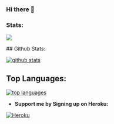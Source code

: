 ### Hi there 👋

<!--
**aruladam/aruladam** is a ✨ _special_ ✨ repository because its `README.md` (this file) appears on your GitHub profile.

Here are some ideas to get you started:

- 🔭 I’m currently working on ...
- 🌱 I’m currently learning ...
- 👯 I’m looking to collaborate on ...
- 🤔 I’m looking for help with ...
- 💬 Ask me about ...
- 📫 How to reach me: ...
- 😄 Pronouns: ...
- ⚡ Fun fact: ...
-->
### Stats:
<p>
    <img src="https://github-readme-stats.vercel.app/api?username=aruladam&hide=issues&show_icons=true&hide_border=true&title_color=000" />
</p>
## Github Stats:

[![github stats](https://github-readme-stats.vercel.app/api?username=aruladam&show_icons=true&theme=radical)](https://github.com/aruladam)

## Top Languages:

[![top languages](https://github-readme-stats.vercel.app/api/top-langs/?username=aruladam&show_icons=true&theme=radical&layout=compact)](https://github.com/aruladam)

- **Support me by Signing up on Heroku:**


[![Heroku](https://img.shields.io/badge/-Heroku-purple?style=flat-square&logo=heroku)](https://heroku.com/)
